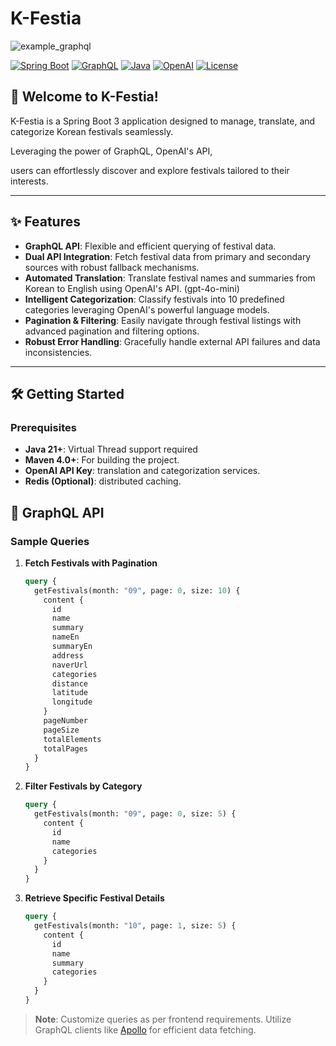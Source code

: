 # K-Festia

![example_graphql](https://github.com/user-attachments/assets/85bb9177-e5d0-40a6-9680-a238cf8a32f5)

[![Spring Boot](https://img.shields.io/badge/Spring%20Boot-3.x-brightgreen)](https://spring.io/projects/spring-boot)
[![GraphQL](https://img.shields.io/badge/GraphQL-22.x-ff69b4)](https://graphql.org/)
[![Java](https://img.shields.io/badge/Java-21%2B-blue)](https://www.oracle.com/java/)
[![OpenAI](https://img.shields.io/badge/OpenAI-API-brightgreen)](https://openai.com/)
[![License](https://img.shields.io/badge/License-MIT-yellow.svg)](LICENSE)

## 🌟 Welcome to K-Festia!

K-Festia is a Spring Boot 3 application designed to manage, translate, and categorize Korean festivals seamlessly.

Leveraging the power of GraphQL, OpenAI's API,

users can effortlessly discover and explore festivals tailored to their interests.

---

## ✨ Features

- **GraphQL API**: Flexible and efficient querying of festival data.
- **Dual API Integration**: Fetch festival data from primary and secondary sources with robust fallback mechanisms.
- **Automated Translation**: Translate festival names and summaries from Korean to English using OpenAI's API. (gpt-4o-mini)
- **Intelligent Categorization**: Classify festivals into 10 predefined categories leveraging OpenAI's powerful language models.
- **Pagination & Filtering**: Easily navigate through festival listings with advanced pagination and filtering options.
- **Robust Error Handling**: Gracefully handle external API failures and data inconsistencies.

---

## 🛠️ Getting Started

### Prerequisites

- **Java 21+**: Virtual Thread support required
- **Maven 4.0+**: For building the project.
- **OpenAI API Key**: translation and categorization services.
- **Redis (Optional)**: distributed caching.

## 📡 GraphQL API

### Sample Queries

1. **Fetch Festivals with Pagination**

   ```graphql
   query {
     getFestivals(month: "09", page: 0, size: 10) {
       content {
         id
         name
         summary
         nameEn
         summaryEn
         address
         naverUrl
         categories
         distance
         latitude
         longitude
       }
       pageNumber
       pageSize
       totalElements
       totalPages
     }
   }
   ```

2. **Filter Festivals by Category**

   ```graphql
   query {
     getFestivals(month: "09", page: 0, size: 5) {
       content {
         id
         name
         categories
       }
     }
   }
   ```

3. **Retrieve Specific Festival Details**

   ```graphql
   query {
     getFestivals(month: "10", page: 1, size: 5) {
       content {
         id
         name
         summary
         categories
       }
     }
   }
   ```

> **Note**: Customize queries as per frontend requirements. Utilize GraphQL clients like [Apollo](https://www.apollographql.com/) for efficient data fetching.
